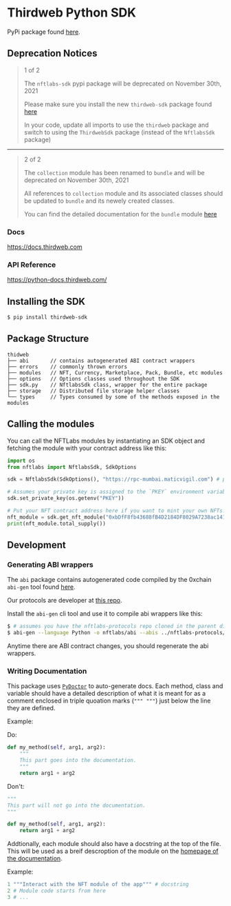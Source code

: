 # Thirdweb Python SDK

PyPi package found [here](https://pypi.org/project/thirdweb-sdk).

## Deprecation Notices

> 1 of 2
>
> The `nftlabs-sdk` pypi package will be deprecated on November 30th, 2021
>
> Please make sure you install the new `thirdweb-sdk` package found [here](https://pypi.org/project/thirdweb-sdk)
>
> In your code, update all imports to use the `thirdweb` package and switch to using the `ThirdwebSdk` package (instead of the `NftlabsSdk` package)


---

> 2 of 2
>
> The `collection` module has been renamed to `bundle` and will be deprecated on November 30th, 2021
>
> All references to `collection` module and its associated classes should be updated to `bundle` and its newely created classes.
> 
> You can find the detailed documentation for the `bundle` module [here](https://python-docs.thirdweb.com/modules.bundle.html)


### Docs
https://docs.thirdweb.com

### API Reference
https://python-docs.thirdweb.com/



## Installing the SDK

```bash
$ pip install thirdweb-sdk
```



## Package Structure

```
thidweb
├── abi       // contains autogenerated ABI contract wrappers 
├── errors    // commonly thrown errors
├── modules   // NFT, Currency, Marketplace, Pack, Bundle, etc modules
├── options   // Options classes used throughout the SDK
├── sdk.py    // NftlabsSdk class, wrapper for the entire package
├── storage   // Distributed file storage helper classes
└── types     // Types consumed by some of the methods exposed in the modules
```

## Calling the modules

You can call the NFTLabs modules by instantiating an SDK object and fetching the module with your contract address
like this:

```python
import os
from nftlabs import NftlabsSdk, SdkOptions

sdk = NftlabsSdk(SdkOptions(), "https://rpc-mumbai.maticvigil.com") # polygon testnet as an example

# Assumes your private key is assigned to the `PKEY` environment variable
sdk.set_private_key(os.getenv("PKEY"))

# Put your NFT contract address here if you want to mint your own NFTs!
nft_module = sdk.get_nft_module("0xbDfF8fb43688fB4D2184DF8029A7238ac1413A24")
print(nft_module.total_supply())
```

## Development

### Generating ABI wrappers

The `abi` package contains autogenerated code compiled by the
0xchain `abi-gen` tool found [here](https://www.npmjs.com/package/@0x/abi-gen).

Our protocols are developer at [this repo](https://github.com/nftlabs/nftlabs-protocols).

Install the `abi-gen` cli tool and use it to compile abi wrappers like this:

```bash
$ # assumes you have the nftlabs-protocols repo cloned in the parent directory
$ abi-gen --language Python -o nftlabs/abi --abis ../nftlabs-protocols/abi/NFT.json
```

Anytime there are ABI contract changes, you should regenerate the abi wrappers.


### Writing Documentation

This package uses [`PyDoctor`](https://github.com/twisted/pydoctor) to auto-generate docs. Each method, class and variable should have a detailed description of what it is meant for as a comment enclosed in triple quoation marks (`""" """`) just below the line they are defined.

Example:

Do:
```python
def my_method(self, arg1, arg2):
    """
    This part goes into the documentation.
    """
    return arg1 + arg2
```

Don't:
```python
"""
This part will not go into the documentation.
"""

def my_method(self, arg1, arg2):
    return arg1 + arg2
```


Addtionally, each module should also have a docstring at the top of the file. This will be used as a breif descroption of the module on the [homepage of the documentation](https://python-docs.thirdweb.com/). 

Example:
```python
1 """Interact with the NFT module of the app""" # docstring
2 # Module code starts from here
3 # ...
```

